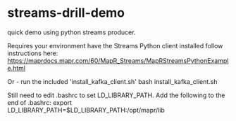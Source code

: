# streams-drill-demo
quick demo using python streams producer.

Requires your environment have the Streams Python client installed
follow instructions here: https://maprdocs.mapr.com/60/MapR_Streams/MapRStreamsPythonExample.html

Or - run the included 'install_kafka_client.sh'
bash install_kafka_client.sh

Still need to edit .bashrc to set LD_LIBRARY_PATH.  Add the following to the end of .bashrc:
export LD_LIBRARY_PATH=$LD_LIBRARY_PATH:/opt/mapr/lib

